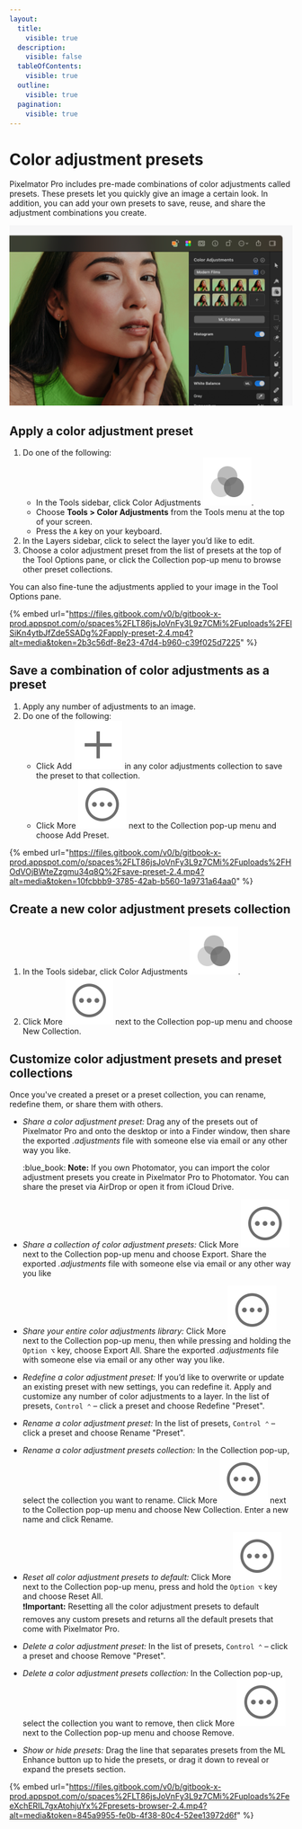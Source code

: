 ```yaml
---
layout:
  title:
    visible: true
  description:
    visible: false
  tableOfContents:
    visible: true
  outline:
    visible: true
  pagination:
    visible: true
---
```


# Color adjustment presets

Pixelmator Pro includes pre-made combinations of color adjustments called presets. These presets let you quickly give an image a certain look. In addition, you can add your own presets to save, reuse, and share the adjustment combinations you create.

![](../.gitbook/assets/Color-adjustment-presets.png)

## Apply a color adjustment preset

1. Do one of the following:
   * In the Tools sidebar, click Color Adjustments <img src="../.gitbook/assets/Color-Adjustments.png" alt="" data-size="line">.
   * Choose **Tools > Color Adjustments** from the Tools menu at the top of your screen.
   * Press the `A` key on your keyboard.
2. In the Layers sidebar, click to select the layer you’d like to edit.
3. Choose a color adjustment preset from the list of presets at the top of the Tool Options pane, or click the Collection pop-up menu to browse other preset collections.

You can also fine-tune the adjustments applied to your image in the Tool Options pane.

{% embed url="https://files.gitbook.com/v0/b/gitbook-x-prod.appspot.com/o/spaces%2FLT86jsJoVnFy3L9z7CMi%2Fuploads%2FElSiKn4ytbJfZde5SADg%2Fapply-preset-2.4.mp4?alt=media&token=2b3c56df-8e23-47d4-b960-c39f025d7225" %}

## Save a combination of color adjustments as a preset

1. Apply any number of adjustments to an image.
2. Do one of the following:
   * Click Add <img src="../.gitbook/assets/Plus.png" alt="" data-size="line"> in any color adjustments collection to save the preset to that collection.
   * Click More <img src="../.gitbook/assets/More.png" alt="" data-size="line"> next to the Collection pop-up menu and choose Add Preset.

{% embed url="https://files.gitbook.com/v0/b/gitbook-x-prod.appspot.com/o/spaces%2FLT86jsJoVnFy3L9z7CMi%2Fuploads%2FHOdVOjBWteZzgmu34q8Q%2Fsave-preset-2.4.mp4?alt=media&token=10fcbbb9-3785-42ab-b560-1a9731a64aa0" %}

## Create a new color adjustment presets collection

1. In the Tools sidebar, click Color Adjustments <img src="../.gitbook/assets/Color-Adjustments.png" alt="" data-size="line">.
2. Click More <img src="../.gitbook/assets/More.png" alt="" data-size="line"> next to the Collection pop-up menu and choose New Collection.

## Customize color adjustment presets and preset collections

Once you've created a preset or a preset collection, you can rename, redefine them, or share them with others.

*   _Share a color adjustment preset:_ Drag any of the presets out of Pixelmator Pro and onto the desktop or into a Finder window, then share the exported _.adjustments_ file with someone else via email or any other way you like.

    :blue\_book: **Note:** If you own Photomator, you can import the color adjustment presets you create in Pixelmator Pro to Photomator. You can share the preset via AirDrop or open it from iCloud Drive.
* _Share a collection of color adjustment presets:_ Click More <img src="../.gitbook/assets/More.png" alt="" data-size="line"> next to the Collection pop-up menu and choose Export. Share the exported _.adjustments_ file with someone else via email or any other way you like
* _Share your entire color adjustments library:_ Click More <img src="../.gitbook/assets/More.png" alt="" data-size="line"> next to the Collection pop-up menu, then while pressing and holding the `Option ⌥` key, choose Export All. Share the exported _.adjustments_ file with someone else via email or any other way you like.
* _Redefine a color adjustment preset:_ If you’d like to overwrite or update an existing preset with new settings, you can redefine it. Apply and customize any number of color adjustments to a layer. In the list of presets, `Control ⌃` – click a preset and choose Redefine "Preset".
* _Rename a color adjustment preset:_ In the list of presets, `Control ⌃` – click a preset and choose Rename "Preset".
* _Rename a color adjustment presets collection:_ In the Collection pop-up, select the collection you want to rename. Click More <img src="../.gitbook/assets/More.png" alt="" data-size="line"> next to the Collection pop-up menu and choose New Collection. Enter a new name and click Rename.
* _Reset all color adjustment presets to default:_ Click More <img src="../.gitbook/assets/More.png" alt="" data-size="line"> next to the Collection pop-up menu, press and hold the `Option ⌥` key and choose Reset All.\
  :exclamation:**Important:** Resetting all the color adjustment presets to default removes any custom presets and returns all the default presets that come with Pixelmator Pro.
* _Delete a color adjustment preset:_ In the list of presets, `Control ⌃` – click a preset and choose Remove "Preset".
* _Delete a color adjustment presets collection:_ In the Collection pop-up, select the collection you want to remove, then click More <img src="../.gitbook/assets/More.png" alt="" data-size="line"> next to the Collection pop-up menu and choose Remove.
* _Show or hide presets:_ Drag the line that separates presets from the ML Enhance button up to hide the presets, or drag it down to reveal or expand the presets section.

{% embed url="https://files.gitbook.com/v0/b/gitbook-x-prod.appspot.com/o/spaces%2FLT86jsJoVnFy3L9z7CMi%2Fuploads%2FeeXchERIL7gxAtohjuYx%2Fpresets-browser-2.4.mp4?alt=media&token=845a9955-fe0b-4f38-80c4-52ee13972d6f" %}

